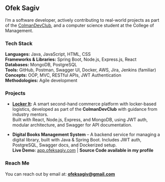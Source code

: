## Ofek Sagiv

I’m a software developer, actively contributing to real-world projects as part of the [ColmanDevClub](https://github.com/ColmanDevClubORG), and a computer science student at the College of Management.

### Tech Stack

**Languages:** Java, JavaScript, HTML, CSS  
**Frameworks & Libraries:** Spring Boot, Node.js, Express.js, React  
**Databases:** MongoDB, PostgreSQL  
**Tools:** GitHub, Postman, Swagger UI, Docker, AWS, Jira, Jenkins (familiar)  
**Concepts:** OOP, MVC, RESTful APIs, JWT Authentication  
**Methodologies:** Agile development

### Projects

- **[Locker It](https://github.com/Locker-It):** A smart second-hand commerce platform with locker-based logistics, developed as part of the **ColmanDevClub** with guidance from industry mentors.  
  Built with React, Node.js, Express, and MongoDB, using JWT auth, modular architecture, and Swagger for API documentation.

- **Digital Books Management System** – A backend service for managing a digital library, built with Java & Spring Boot. Includes JWT auth, PostgreSQL, Swagger docs, and Dockerized setup.  
  **Live Demo:** [app.ofeksagiv.com](https://app.ofeksagiv.com) | **Source Code available in my profile**

  
### Reach Me

You can reach out by email at: **ofeksagiv@gmail.com**


